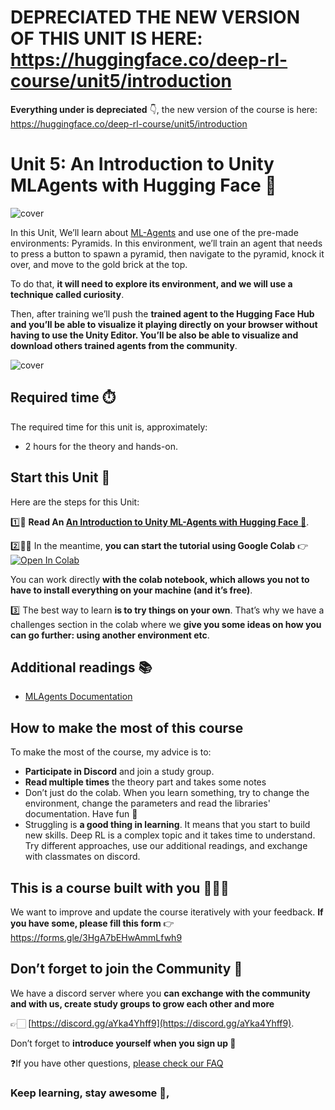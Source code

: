 # DEPRECIATED THE NEW VERSION OF THIS UNIT IS HERE: https://huggingface.co/deep-rl-course/unit5/introduction
**Everything under is depreciated** 👇, the new version of the course is here: https://huggingface.co/deep-rl-course/unit5/introduction


# Unit 5: An Introduction to Unity MLAgents with Hugging Face 🤗
![cover](https://miro.medium.com/max/1400/1*8DV9EFl-vdijvcTHilHuEw.png)

In this Unit, We’ll learn about [ML-Agents](https://huggingface.co/docs/hub/ml-agents) and use one of the pre-made environments: Pyramids. In this environment, we’ll train an agent that needs to press a button to spawn a pyramid, then navigate to the pyramid, knock it over, and move to the gold brick at the top.

To do that, **it will need to explore its environment, and we will use a technique called curiosity**.

Then, after training we’ll push the **trained agent to the Hugging Face Hub and you’ll be able to visualize it playing directly on your browser without having to use the Unity Editor. You’ll be also be able to visualize and download others trained agents from the community**.

![cover](https://raw.githubusercontent.com/huggingface/deep-rl-class/update/unit4/unit4/img/agents.gif)

## Required time ⏱️
The required time for this unit is, approximately:
- 2 hours for the theory and hands-on.

## Start this Unit 🚀
Here are the steps for this Unit:

1️⃣📖 **Read An [An Introduction to Unity ML-Agents with Hugging Face 🤗](https://thomassimonini.medium.com/an-introduction-to-unity-ml-agents-with-hugging-face-efbac62c8c80)**.

2️⃣👩‍💻 In the meantime, **you can start the tutorial using Google Colab** 👉 [![Open In Colab](https://colab.research.google.com/assets/colab-badge.svg)](https://colab.research.google.com/github/huggingface/deep-rl-class/blob/main/unit4/unit4.ipynb)

You can work directly **with the colab notebook, which allows you not to have to install everything on your machine (and it’s free)**.

3️⃣ The best way to learn **is to try things on your own**. That’s why we have a challenges section in the colab where we **give you some ideas on how you can go further: using another environment etc**.

## Additional readings 📚
- [MLAgents Documentation](https://github.com/Unity-Technologies/ml-agents/blob/main/docs/Readme.md)

## How to make the most of this course

To make the most of the course, my advice is to:

- **Participate in Discord** and join a study group.
- **Read multiple times** the theory part and takes some notes
- Don’t just do the colab. When you learn something, try to change the environment, change the parameters and read the libraries' documentation. Have fun 🥳
- Struggling is **a good thing in learning**. It means that you start to build new skills. Deep RL is a complex topic and it takes time to understand. Try different approaches, use our additional readings, and exchange with classmates on discord.

## This is a course built with you 👷🏿‍♀️

We want to improve and update the course iteratively with your feedback. **If you have some, please fill this form** 👉 https://forms.gle/3HgA7bEHwAmmLfwh9

## Don’t forget to join the Community 📢

We have a discord server where you **can exchange with the community and with us, create study groups to grow each other and more** 

👉🏻 [https://discord.gg/aYka4Yhff9](https://discord.gg/aYka4Yhff9).

Don’t forget to **introduce yourself when you sign up 🤗**

❓If you have other questions, [please check our FAQ](https://github.com/huggingface/deep-rl-class#faq)

### Keep learning, stay awesome 🤗,
